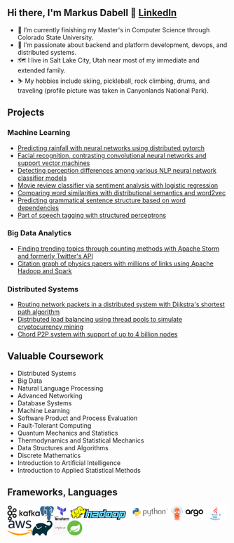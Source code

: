 ## Hi there, I'm Markus Dabell 👋 [LinkedIn](https://www.linkedin.com/in/markus-dabell-313669246/)

- 🔭 I’m currently finishing my Master's in Computer Science through Colorado State University.
- 🌱 I'm passionate about backend and platform development, devops, and distributed systems. 
- 🗺️ I live in Salt Lake City, Utah near most of my immediate and extended family.
- ⛷️ My hobbies include skiing, pickleball, rock climbing, drums, and traveling (profile picture was taken in Canyonlands National Park).

## Projects

### Machine Learning

- [Predicting rainfall with neural networks using distributed pytorch](https://github.com/dabellma/Pytorch-Predicting-Brazilian-Rainfall-With-Neural-Networks)
- [Facial recognition, contrasting convolutional neural networks and support vector machines](https://github.com/dabellma/Convolutional-Neural-Network-Facial-Recognition-Project)
- [Detecting perception differences among various NLP neural network classifier models](https://github.com/dabellma/Perception-Differences-Among-NLP-Models)
- [Movie review classifier via sentiment analysis with logistic regression](https://github.com/dabellma/Logistic-Regression-Movie-Review-Classifier/blob/main/logistic_regression.py)
- [Comparing word similarities with distributional semantics and word2vec](https://github.com/dabellma/Distributional-Semantics-And-Word2Vec)
- [Predicting grammatical sentence structure based on word dependencies](https://github.com/dabellma/Neural-Transition-Based-Dependency-Parsing)
- [Part of speech tagging with structured perceptrons](https://github.com/dabellma/Structured-Perceptron-for-Part-of-Speech-Tagging-NLP)

### Big Data Analytics

- [Finding trending topics through counting methods with Apache Storm and formerly Twitter's API](https://github.com/dabellma/Apache-Storm-Twitter-Feed-Tweet-Counting-In-Java)
- [Citation graph of physics papers with millions of links using Apache Hadoop and Spark](https://github.com/dabellma/Apache-Spark-Node-And-Edge-Citation-Graph-Count-Using-Scala)

### Distributed Systems

- [Routing network packets in a distributed system with Dijkstra's shortest path algorithm](https://github.com/dabellma/Dijkstra-Shortest-Path-Distributed-Overlay)
- [Distributed load balancing using thread pools to simulate cryptocurrency mining](https://github.com/dabellma/Distributed-Load-Balancing-With-Thread-Pools)
- [Chord P2P system with support of up to 4 billion nodes](https://github.com/dabellma/Chord-P2P-System-For-File-Storage/tree/main)


## Valuable Coursework

- Distributed Systems
- Big Data
- Natural Language Processing
- Advanced Networking
- Database Systems
- Machine Learning
- Software Product and Process Evaluation
- Fault-Tolerant Computing
- Quantum Mechanics and Statistics
- Thermodynamics and Statistical Mechanics
- Data Structures and Algorithms
- Discrete Mathematics
- Introduction to Artificial Intelligence
- Introduction to Applied Statistical Methods

## Frameworks, Languages

<a href="https://kafka.apache.org/" rel="nofollow"><img align="left" alt="Hadoop Logo" height="34px" src="https://github.com/dabellma/dabellma/blob/main/kafka%20icon.png" style="max-width: 100%;"></a>
<a href="https://www.postgresql.org/" rel="nofollow"><img align="left" alt="Hadoop Logo" height="34px" src="https://github.com/dabellma/dabellma/blob/main/postgres%20icon.png" style="max-width: 100%;"></a>
<a href="https://www.terraform.io/" rel="nofollow"><img align="left" alt="Hadoop Logo" height="34px" src="https://github.com/dabellma/dabellma/blob/main/terraform%20icon.png" style="max-width: 100%;"></a>
<a href="https://hadoop.apache.org/" rel="nofollow"><img align="left" alt="Hadoop Logo" height="34px" src="https://github.com/dabellma/dabellma/blob/main/hadoop.png" style="max-width: 100%;"></a>
<a href="https://www.python.org/" rel="nofollow"><img align="left" alt="Hadoop Logo" height="34px" src="https://github.com/dabellma/dabellma/blob/main/python-logo-master-v3-TM-flattened.png" style="max-width: 100%;"></a>
<a href="https://argo-cd.readthedocs.io/en/stable/" rel="nofollow"><img align="left" alt="Hadoop Logo" height="34px" src="https://github.com/dabellma/dabellma/blob/main/argocd.png" style="max-width: 100%;"></a>
<a href="https://www.oracle.com/java/technologies/downloads/" rel="nofollow"><img align="left" alt="Hadoop Logo" height="34px" src="https://github.com/dabellma/dabellma/blob/main/java.jpg" style="max-width: 100%;"></a>
<a href="https://aws.amazon.com/" rel="nofollow"><img align="left" alt="Hadoop Logo" height="34px" src="https://github.com/dabellma/dabellma/blob/main/aws.png" style="max-width: 100%;"></a>
<a href="https://gradle.org/" rel="nofollow"><img align="left" alt="Hadoop Logo" height="34px" src="https://github.com/dabellma/dabellma/blob/main/gradle.png" style="max-width: 100%;"></a>
<a href="https://pytorch.org/" rel="nofollow"><img align="left" alt="Hadoop Logo" height="34px" src="https://github.com/dabellma/dabellma/blob/main/pytorch.jpg" style="max-width: 100%;"></a>
<a href="https://spring.io/projects/spring-boot" rel="nofollow"><img align="left" alt="Hadoop Logo" height="34px" src="https://github.com/dabellma/dabellma/blob/main/spring%20boot%20icon.png" style="max-width: 100%;"></a>






